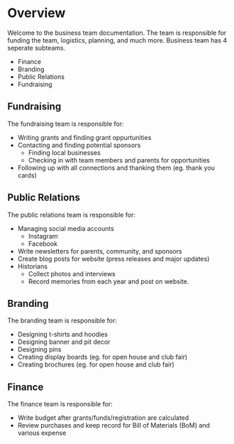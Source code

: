 # **Overview**

Welcome to the business team documentation. The team is responsible for funding the team, logistics, planning, and much more. Business team has 4 seperate subteams.

- Finance
- Branding
- Public Relations
- Fundraising

## **Fundraising**

The fundraising team is responsible for:

- Writing grants and finding grant oppurtunities
- Contacting and finding potential sponsors
    - Finding local businesses
    - Checking in with team members and parents for opportunities
- Following up with all connections and thanking them (eg. thank you cards)

## **Public Relations**

The public relations team is responsible for:

- Managing social media accounts
    - Instagram
    - Facebook
- Write newsletters for parents, community, and sponsors
- Create blog posts for website (press releases and major updates)
- Historians
    - Collect photos and interviews
    - Record memories from each year and post on website.

## **Branding**

The branding team is responsible for:

- Designing t-shirts and hoodies
- Designing banner and pit decor
- Designing pins
- Creating display boards (eg. for open house and club fair)
- Creating brochures (eg. for open house and club fair)

## **Finance**

The finance team is responsible for:

- Write budget after grants/funds/registration are calculated
- Review purchases and keep record for Bill of Materials (BoM) and various expense